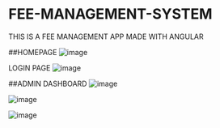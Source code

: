 # FEE-MANAGEMENT-SYSTEM
THIS IS A FEE MANAGEMENT APP MADE WITH ANGULAR

##HOMEPAGE
![image](https://user-images.githubusercontent.com/88833303/186351443-ef4e955a-d744-4b76-bac7-938a69a06e15.png)

LOGIN PAGE
![image](https://user-images.githubusercontent.com/88833303/186351552-967f2d2b-f15f-44e9-ade8-51bf79fc3682.png)

##ADMIN DASHBOARD
![image](https://user-images.githubusercontent.com/88833303/186351891-00be258d-2b99-4075-97ae-f96bbb51b2a0.png)

![image](https://user-images.githubusercontent.com/88833303/186352049-1fc3c306-a683-4dd7-bbad-88fc4e7c4102.png)

![image](https://user-images.githubusercontent.com/88833303/186353053-6d545eea-ee98-4156-8487-f13940ee1d27.png)

